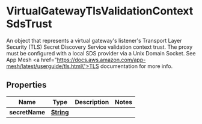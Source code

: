 

# VirtualGatewayTlsValidationContextSdsTrust

An object that represents a virtual gateway's listener's Transport Layer Security (TLS) Secret Discovery Service validation context trust. The proxy must be configured with a local SDS provider via a Unix Domain Socket. See App Mesh <a href=\"https://docs.aws.amazon.com/app-mesh/latest/userguide/tls.html\">TLS documentation</a> for more info.

## Properties

| Name | Type | Description | Notes |
|------------ | ------------- | ------------- | -------------|
|**secretName** | [**String**](String.md) |  |  |




